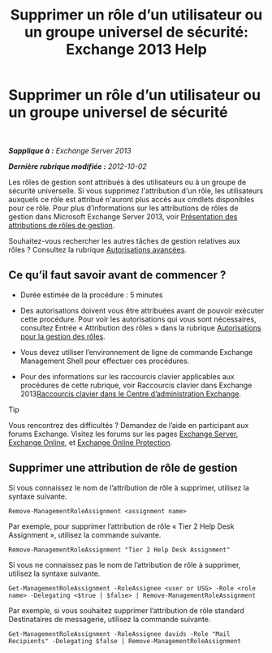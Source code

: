 ﻿---
title: 'Supprimer un rôle d’un utilisateur ou un groupe universel de sécurité: Exchange 2013 Help'
TOCTitle: Supprimer un rôle d’un utilisateur ou un groupe universel de sécurité
ms:assetid: df3510ef-e0c2-4d3c-81b0-7dc3e70c01a0
ms:mtpsurl: https://technet.microsoft.com/fr-fr/library/Dd351196(v=EXCHG.150)
ms:contentKeyID: 50479402
ms.date: 05/23/2018
mtps_version: v=EXCHG.150
ms.translationtype: MT
---

# Supprimer un rôle d’un utilisateur ou un groupe universel de sécurité

 

_**Sapplique à :** Exchange Server 2013_

_**Dernière rubrique modifiée :** 2012-10-02_

Les rôles de gestion sont attribués à des utilisateurs ou à un groupe de sécurité universelle. Si vous supprimez l'attribution d'un rôle, les utilisateurs auxquels ce rôle est attribué n'auront plus accès aux cmdlets disponibles pour ce rôle. Pour plus d’informations sur les attributions de rôles de gestion dans Microsoft Exchange Server 2013, voir [Présentation des attributions de rôles de gestion](understanding-management-role-assignments-exchange-2013-help.md).

Souhaitez-vous rechercher les autres tâches de gestion relatives aux rôles ? Consultez la rubrique [Autorisations avancées](advanced-permissions-exchange-2013-help.md).

## Ce qu’il faut savoir avant de commencer ?

  - Durée estimée de la procédure : 5 minutes

  - Des autorisations doivent vous être attribuées avant de pouvoir exécuter cette procédure. Pour voir les autorisations qui vous sont nécessaires, consultez Entrée « Attribution des rôles » dans la rubrique [Autorisations pour la gestion des rôles](role-management-permissions-exchange-2013-help.md).

  - Vous devez utiliser l’environnement de ligne de commande Exchange Management Shell pour effectuer ces procédures.

  - Pour des informations sur les raccourcis clavier applicables aux procédures de cette rubrique, voir Raccourcis clavier dans Exchange 2013[Raccourcis clavier dans le Centre d’administration Exchange](keyboard-shortcuts-in-the-exchange-admin-center-exchange-online-protection-help.md).

> [!TIP]
> Vous rencontrez des difficultés ? Demandez de l’aide en participant aux forums Exchange. Visitez les forums sur les pages <a href="https://go.microsoft.com/fwlink/p/?linkid=60612">Exchange Server</a>, <a href="https://go.microsoft.com/fwlink/p/?linkid=267542">Exchange Online</a>, et <a href="https://go.microsoft.com/fwlink/p/?linkid=285351">Exchange Online Protection</a>.


## Supprimer une attribution de rôle de gestion

Si vous connaissez le nom de l’attribution de rôle à supprimer, utilisez la syntaxe suivante.

    Remove-ManagementRoleAssignment <assignment name>

Par exemple, pour supprimer l’attribution de rôle « Tier 2 Help Desk Assignment », utilisez la commande suivante.

    Remove-ManagementRoleAssignment "Tier 2 Help Desk Assignment"

Si vous ne connaissez pas le nom de l’attribution de rôle à supprimer, utilisez la syntaxe suivante.

    Get-ManagementRoleAssignment -RoleAssignee <user or USG> -Role <role name> -Delegating <$true | $false> | Remove-ManagementRoleAssignment 

Par exemple, si vous souhaitez supprimer l’attribution de rôle standard Destinataires de messagerie, utilisez la commande suivante.

    Get-ManagementRoleAssignment -RoleAssignee davids -Role "Mail Recipients" -Delegating $false | Remove-ManagementRoleAssignment


